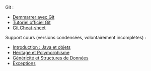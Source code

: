 Git :

* [Demmarrer avec Git](http://pageperso.lis-lab.fr/~petru.valicov/Cours/M2104/Demarrer%20avec%20Git)
* [Tutoriel officiel Git](https://git-scm.com/docs/gittutorial)
* [Git Cheat-sheet](https://services.github.com/on-demand/downloads/github-git-cheat-sheet.pdf)

Support cours (versions condensées, volontairement incomplètes) :
* [Introduction : Java et objets](http://pageperso.lis-lab.fr/~petru.valicov/Cours/M2103/BPOO_Generalites_x4.pdf)
* [Heritage et Polymorphisme](http://pageperso.lis-lab.fr/~petru.valicov/Cours/M2103/BPOO_Heritage_Polymorphisme_x4.pdf)
* [Généricité et Structures de Données](https://pageperso.lis-lab.fr/~petru.valicov/Cours/M2103/BPOO_Genericite_Structures_de_Donnees_x4.pdf)
* [Exceptions](https://pageperso.lis-lab.fr/~petru.valicov/Cours/M2103/BPOO_Exceptions_x4.pdf)
